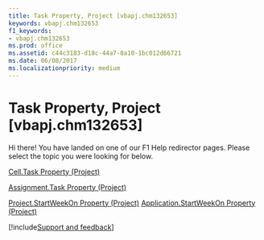 ```yaml
---
title: Task Property, Project [vbapj.chm132653]
keywords: vbapj.chm132653
f1_keywords:
- vbapj.chm132653
ms.prod: office
ms.assetid: c44c3183-d18c-44a7-8a10-1bc012d66721
ms.date: 06/08/2017
ms.localizationpriority: medium
---
```



# Task Property, Project [vbapj.chm132653]

Hi there! You have landed on one of our F1 Help redirector pages. Please select the topic you were looking for below.

[Cell.Task Property (Project)](https://msdn.microsoft.com/library/ba23b56f-e817-1ea3-bed6-b83342c2bded%28Office.15%29.aspx)

[Assignment.Task Property (Project)](https://msdn.microsoft.com/library/e86d5f79-1e8f-5416-8795-db31cb50eede%28Office.15%29.aspx)

[Project.StartWeekOn Property (Project)](https://msdn.microsoft.com/library/c4cbd07f-4258-3655-b013-c65480895203%28Office.15%29.aspx)
[Application.StartWeekOn Property (Project)](https://msdn.microsoft.com/library/a5e3c262-4450-e6c1-85d7-ca15d324c2aa%28Office.15%29.aspx)

[!include[Support and feedback](~/includes/feedback-boilerplate.md)]